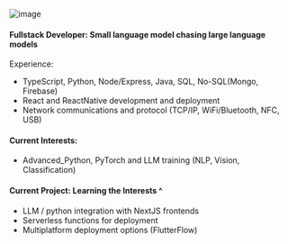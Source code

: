 ![image](https://user-images.githubusercontent.com/132242994/236126087-79b4b7f1-eab1-4b6b-a027-463b9bfe8c7b.png)

#### Fullstack Developer: Small language model chasing large language models
Experience:
- TypeScript, Python, Node/Express, Java, SQL, No-SQL(Mongo, Firebase)
- React and ReactNative development and deployment
- Network communications and protocol (TCP/IP, WiFi/Bluetooth, NFC, USB)

#### Current Interests:
- Advanced_Python, PyTorch and LLM training (NLP, Vision, Classification)

#### Current Project: Learning the Interests ^
- LLM / python integration with NextJS frontends
- Serverless functions for deployment
- Multiplatform deployment options (FlutterFlow)

